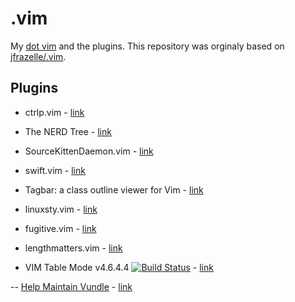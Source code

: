 # .vim

My [dot vim](https://github.com/scanf/.vim/blob/master/.vimrc) and the plugins.
This repository was orginaly based on
[jfrazelle/.vim](https://github.com/jfrazelle/.vim.git).

## Plugins

- ctrlp.vim - [link](bundle/ctrlp.vim)

- The NERD Tree - [link](bundle/nerdtree)

- SourceKittenDaemon.vim - [link](bundle/sourcekittendaemon.vim)

- swift.vim - [link](bundle/swift.vim)

- Tagbar: a class outline viewer for Vim - [link](bundle/tagbar)

- linuxsty.vim - [link](bundle/vim-addon-linux-coding-style)

- fugitive.vim - [link](bundle/vim-fugitive)

- lengthmatters.vim - [link](bundle/vim-lengthmatters)

- VIM Table Mode v4.6.4.4 [![Build Status](https://travis-ci.org/dhruvasagar/vim-table-mode.png?branch=master)](https://travis-ci.org/dhruvasagar/vim-table-mode) - [link](bundle/vim-table-mode)

-- [Help Maintain Vundle](https://github.com/VundleVim/Vundle.vim/issues/383) - [link](bundle/Vundle.vim)

